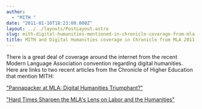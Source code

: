 ```yaml
---
author:
  - "MITH "
date: "2011-01-10T18:23:00.000Z"
layout: ../../layouts/PostLayout.astro
slug: mith-digital-humanities-mentioned-in-chronicle-coverage-from-mla-2011
title: MITH and Digital Humanities coverage in Chronicle from MLA 2011
---
```


There is a great deal of coverage around the internet from the recent Modern Language Association convention regarding digital humanities. Here are links to two recent articles from the Chronicle of Higher Education that mention MITH:

["Pannapacker at MLA: Digital Humanities Triumphant?"](https://chronicle.com/blogs/brainstorm/pannapacker-at-mla-digital-humanities-triumphant/30915)

["Hard Times Sharpen the MLA's Lens on Labor and the Humanities"](http://chronicle.com/article/Hard-Times-Sharpen-the-MLAs/125905/)
